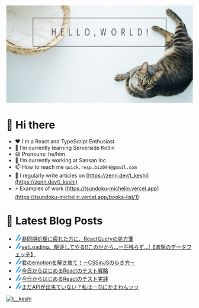 ![hello-world](./image/hello-world.png)

# 👋 Hi there

- ❤️ I'm a React and TypeScript Enthusiast
- 🌱 I’m currently learning Serverside Kotlin
- 😄 Pronouns: he/him
- 💼 I’m currently working at Sansan Inc.
- 📫 How to reach me `quick.resp.biz094@gmail.com`
- 📝 I regularly write articles on [https://zenn.dev/t_keshi](https://zenn.dev/t_keshi)
- ⚡️ Examples of work [https://tsundoku-michelin.vercel.app](https://tsundoku-michelin.vercel.app/books-list/1)

# 📕 Latest Blog Posts

<!--[START github.com/ikawaha/feedsnippet]--><!--[2022-08-27T15:19:24Z]-->
* ![zenn](./icon/zenn.png)[非同期処理に疲れた方に、ReactQueryの処方箋](https://zenn.dev/t_keshi/articles/react-query-prescription)
* ![zenn](./icon/zenn.png)[setLoading、駆逐してやる!!この世から...一匹残らず...!【進撃のデータフェッチ】](https://zenn.dev/t_keshi/articles/attack-on-react-query)
* ![zenn](./icon/zenn.png)[君のemotionを解き放て！－CSSinJSの歩き方－](https://zenn.dev/t_keshi/articles/emotional-usage-of-emotion)
* ![zenn](./icon/zenn.png)[今日からはじめるReactのテスト戦略](https://zenn.dev/t_keshi/articles/react-test-rule)
* ![zenn](./icon/zenn.png)[今日からはじめるReactのテスト実践](https://zenn.dev/t_keshi/articles/react-test-practice)
* ![zenn](./icon/zenn.png)[まだAPIが出来ていない？私は一向にかまわんッッ](https://zenn.dev/t_keshi/articles/ok-ihave-mockapi)
<!--[END github.com/ikawaha/feedsnippet]-->

<p align="left"> <a href="https://twitter.com/t__keshi" target="blank"><img src="https://img.shields.io/twitter/follow/t__keshi?logo=twitter&style=for-the-badge" alt="t__keshi" /></a> </p>